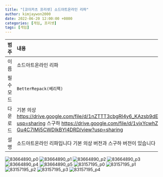 ```yaml
---
title: "[코이카츠 프리셋] 소드아트온라인 리파"
author: kimjaywon2000
date: 2022-06-20 12:00:00 +0800
categories: [게임, 프리셋]
tags: [게임]
---
```


| 범주             | 내용            |
|:----------------|:---------------|
| 이름             | 소드아트온라인 리파  |
| 필수 모드         | `BetterRepack(베리팩)`       |
| 다운로드          | 기본 의상 <https://drive.google.com/file/d/1nZTTT3cbgRI4y6_KAzsb9dEtz6kW4KSQ/view?usp=sharing> 스구하 <https://drive.google.com/file/d/1vjxYcwhZQ9-Gu4C7lMj5CWDIkBYl4DRD/view?usp=sharing> |
| 설명             | 소드아트온라인 리파입니다 기본 의상 버전과 스구하 버전이 있습니다   |

![83664890_p0](https://user-images.githubusercontent.com/76558033/174731563-810d49e0-b174-49d3-bcc9-99a58bda9b44.png)
![83664890_p1](https://user-images.githubusercontent.com/76558033/174731571-d4244988-6e30-4ea9-bdd5-fd5470e7e75b.png)
![83664890_p2](https://user-images.githubusercontent.com/76558033/174731575-db2112f0-2769-4509-8461-5be17c0210af.png)
![83664890_p3](https://user-images.githubusercontent.com/76558033/174731580-516af015-8784-480e-b8e7-535676d76bef.png)
![83664890_p4](https://user-images.githubusercontent.com/76558033/174731586-3756695f-0cc9-4775-90c5-f25861d0d09f.png)
![83664890_p5](https://user-images.githubusercontent.com/76558033/174731592-d8372fce-6d93-4094-b009-917e248798d7.png)
![83157195_p0](https://user-images.githubusercontent.com/76558033/174731595-84ce2289-2782-42bf-a122-b41cea94bfbf.png)
![83157195_p1](https://user-images.githubusercontent.com/76558033/174731598-298464ba-ceb2-4f25-ac8e-47245b68d9e5.png)
![83157195_p2](https://user-images.githubusercontent.com/76558033/174731599-1f4a5375-8f98-412e-b34c-5413a4c56ac4.png)
![83157195_p3](https://user-images.githubusercontent.com/76558033/174731603-4c572022-d2f1-4a26-b42a-4622e625c5a9.png)
![83157195_p4](https://user-images.githubusercontent.com/76558033/174731608-62f92851-39c7-424d-b441-e16da395cd0d.png)
